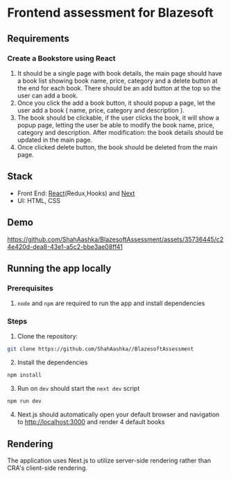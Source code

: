 # Frontend assessment for Blazesoft

## Requirements

### Create a Bookstore using React

1. It should be a single page with book details, the main page should have a book list showing book name, price, category and a delete button at the end for each book. There should be an add button at the top so the user can add a book.
2. Once you click the add a book button, it should popup a page, let the user add a book ( name, price, category and description ).
3. The book should be clickable, if the user clicks the book, it will show a popup page, letting the user be able to modify the book name, price, category and description. After modification: the book details should be updated in the main page.
4. Once clicked delete button, the book should be deleted from the main page.

## Stack
- Front End: [React](https://reactjs.org/)(Redux,Hooks) and [Next](https://nextjs.org/)
- UI: HTML, CSS


## Demo
https://github.com/ShahAashka/BlazesoftAssessment/assets/35736445/c24e420d-dea8-43e1-a5c2-bbe3ae08ff41


## **Running the app locally**

### **Prerequisites**

1. `node` and `npm` are required to run the app and install dependencies

### **Steps**

1. Clone the repository:

```bash
git clone https://github.com/ShahAashka//BlazesoftAssessment

```

2. Install the dependencies

```bash
npm install
```

3. Run on `dev` should start the `next dev` script

```bash
npm run dev
```

4. Next.js should automatically open your default browser and navigation to [http://localhost:3000](http://localhost:3000) and render 4 default books


## Rendering

The application uses Next.js to utilize server-side rendering rather than CRA's client-side rendering.